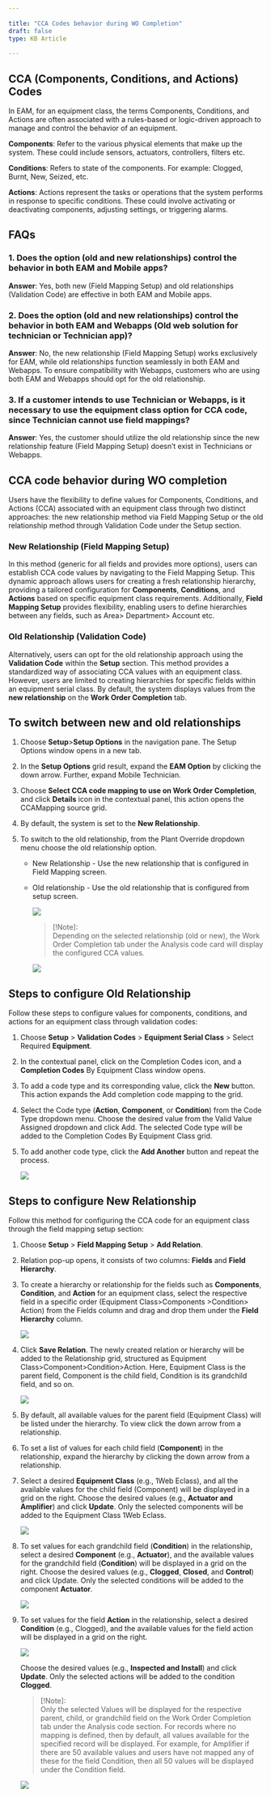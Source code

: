 ```yaml
---  
 
title: "CCA Codes behavior during WO Completion"  
draft: false 
type: KB Article
 
---
```

## CCA (Components, Conditions, and Actions) Codes

In EAM, for an equipment class, the terms Components, Conditions, and Actions are often
associated with a rules-based or logic-driven approach to manage and control the behavior of an
equipment.

**Components**: Refer to the various physical elements that make up the system. These could
include sensors, actuators, controllers, filters etc.

**Conditions**: Refers to state of the components. For example: Clogged, Burnt, New, Seized, etc.

**Actions**: Actions represent the tasks or operations that the system performs in response to
specific conditions. These could involve activating or deactivating components, adjusting settings,
or triggering alarms.


## FAQs

### 1. Does the option (old and new relationships) control the behavior in both EAM and Mobile apps?

**Answer**: Yes, both new (Field Mapping Setup) and old relationships (Validation Code) are
effective in both EAM and Mobile apps.

### 2. Does the option (old and new relationships) control the behavior in both EAM and Webapps (Old web solution for technician or Technician app)?

**Answer**: No, the new relationship (Field Mapping Setup) works exclusively for EAM, while old
relationships function seamlessly in both EAM and Webapps. To ensure compatibility with
Webapps, customers who are using both EAM and Webapps should opt for the old relationship.

### 3. If a customer intends to use Technician or Webapps, is it necessary to use the equipment class option for CCA code, since Technician cannot use field mappings?

**Answer**: Yes, the customer should utilize the old relationship since the new relationship feature
(Field Mapping Setup) doesn’t exist in Technicians or Webapps.


## CCA code behavior during WO completion

Users have the flexibility to define values for Components, Conditions, and Actions (CCA)
associated with an equipment class through two distinct approaches: the new relationship
method via Field Mapping Setup or the old relationship method through Validation Code
under the Setup section.

### New Relationship (Field Mapping Setup)

In this method (generic for all fields and provides more options), users can establish CCA code
values by navigating to the Field Mapping Setup. This dynamic approach allows users for
creating a fresh relationship hierarchy, providing a tailored configuration for **Components**,
**Conditions**, and **Actions** based on specific equipment class requirements. Additionally, **Field
Mapping Setup** provides flexibility, enabling users to define hierarchies between any fields, such
as Area> Department> Account etc.

### Old Relationship (Validation Code)

Alternatively, users can opt for the old relationship approach using the **Validation Code** within the
**Setup** section. This method provides a standardized way of associating CCA values with an
equipment class. However, users are limited to creating hierarchies for specific fields within an equipment serial class. By default, the system displays values from the **new relationship** on the **Work Order Completion** tab.


## To switch between new and old relationships

1. Choose **Setup**>**Setup Options** in the navigation pane. The Setup Options window opens
in a new tab.

2. In the **Setup Options** grid result, expand the **EAM Option** by clicking the down arrow.
Further, expand Mobile Technician.
3. Choose **Select CCA code mapping to use on Work Order Completion**, and click **Details**
icon in the contextual panel, this action opens the CCAMapping source grid.
4. By default, the system is set to the **New Relationship**.
5. To switch to the old relationship, from the Plant Override dropdown menu choose the old
relationship option.
    * New Relationship - Use the new relationship that is configured in Field Mapping screen.
    * Old relationship - Use the old relationship that is configured from setup screen.

        ![](../assets/kb-articles/CCA_codes/CCA1.jpg)

        > [!Note]:  
        > Depending on the selected relationship (old or new), the Work Order Completion tab under the Analysis code card will display the configured CCA values.


        ![](../assets/kb-articles/CCA_codes/CCA2.jpg)


## Steps to configure Old Relationship

Follow these steps to configure values for components, conditions, and actions for an equipment
class through validation codes:
1. Choose **Setup** > **Validation Codes** > **Equipment Serial Class** > Select Required
**Equipment**.

2. In the contextual panel, click on the Completion Codes icon, and a **Completion Codes** By
Equipment Class window opens.
3. To add a code type and its corresponding value, click the **New** button. This action expands
the Add completion code mapping to the grid.
4. Select the Code type (**Action**, **Component**, or **Condition**) from the Code Type dropdown
menu. Choose the desired value from the Valid Value Assigned dropdown and click Add.
The selected Code type will be added to the Completion Codes By Equipment Class grid.

5. To add another code type, click the **Add Another** button and repeat the process.

    ![](../assets/kb-articles/CCA_codes/CCA3.jpg)



## Steps to configure New Relationship

Follow this method for configuring the CCA code for an equipment class through the field mapping
setup section:
1. Choose **Setup** > **Field Mapping Setup** > **Add Relation**.
2. Relation pop-up opens, it consists of two columns: **Fields** and **Field Hierarchy**.

3. To create a hierarchy or relationship for the fields such as **Components**, **Condition**, and
**Action** for an equipment class, select the respective field in a specific order (Equipment
Class>Components >Condition> Action) from the Fields column and drag and drop them
under the **Field Hierarchy** column.

    ![](../assets/kb-articles/CCA_codes/CCA4.jpg)

4. Click **Save Relation**. The newly created relation or hierarchy will be added to the
Relationship grid, structured as Equipment Class>Component>Condition>Action. Here,
Equipment Class is the parent field, Component is the child field, Condition is its grandchild
field, and so on.

    ![](../assets/kb-articles/CCA_codes/CCA5.jpg)

5. By default, all available values for the parent field (Equipment Class) will be listed under the
hierarchy. To view click the down arrow from a relationship.
6. To set a list of values for each child field (**Component**) in the relationship, expand the
hierarchy by clicking the down arrow from a relationship.

7. Select a desired **Equipment Class** (e.g., 1Web Eclass), and all the available values for the
child field (Component) will be displayed in a grid on the right. Choose the desired values
(e.g., **Actuator and Amplifier**) and click **Update**. Only the selected components will be
added to the Equipment Class 1Web Eclass.

    ![](../assets/kb-articles/CCA_codes/CCA6.jpg)

8. To set values for each grandchild field (**Condition**) in the relationship, select a desired
**Component** (e.g., **Actuator**), and the available values for the grandchild field (**Condition**)
will be displayed in a grid on the right. Choose the desired values (e.g., **Clogged**, **Closed**,
and **Control**) and click Update. Only the selected conditions will be added to the
component **Actuator**.

    ![](../assets/kb-articles/CCA_codes/CCA7.jpg)

9. To set values for the field **Action** in the relationship, select a desired **Condition** (e.g.,
Clogged), and the available values for the field action will be displayed in a grid on the right.

    ![](../assets/kb-articles/CCA_codes/CCA8.jpg)

    Choose the desired values (e.g., **Inspected and Install**) and click **Update**. Only the
selected actions will be added to the condition **Clogged**.


    > [!Note]:  
    > Only the selected Values will be displayed for the respective parent, child, or
    grandchild field on the Work Order Completion tab under the Analysis code section. For
    records where no mapping is defined, then by default, all values available for the specified
    record will be displayed. For example, for Amplifier if there are 50 available values and
    users have not mapped any of these for the field Condition, then all 50 values will be
    displayed under the Condition field.


    ![](../assets/kb-articles/CCA_codes/CCA9.jpg)